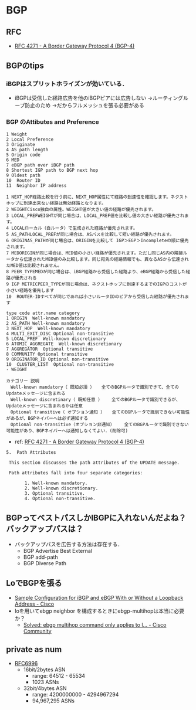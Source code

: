 # BGP

## RFC
- [RFC 4271 - A Border Gateway Protocol 4 (BGP-4)](https://tools.ietf.org/html/rfc4271)

## BGPのtips

### iBGPはスプリットホライズンが効いている．
- iBGPは受信した経路広告を他のiBGPピアには広告しない
  →ルーティングループ防止のため
  →だからフルメッシュを張る必要がある

### BGP のAttibutes and Preference
```
1 Weight
2 Local Preference
3 Originate
4 AS path length
5 Origin code
6 MED
7 eBGP path over iBGP path
8 Shortest IGP path to BGP next hop
9 Oldest path
10  Router ID
11  Neighbor IP address

1 NEXT_HOP経路比較を行う前に、NEXT_HOP属性にて経路の到達性を確認します。ネクストホップに到達出来ない経路は無効経路となります。
2 WEIGHTCisco独自の属性。WEIGHT値が大きい値の経路が優先されます。
3 LOCAL_PREFWEIGHTが同じ場合は、LOCAL_PREF値を比較し値の大きい経路が優先されます。
4 LOCALローカル（自ルータ）で生成された経路が優先されます。
5 AS_PATHLOCAL_PREFが同じ場合は、ASパスを比較して短い経路が優先されます。
6 ORIGINAS_PATHが同じ場合は、ORIGINを比較して IGP＞EGP＞Incompleteの順に優先されます。
7 MEDORIGINが同じ場合は、MED値の小さい経路が優先されます。ただし同じAS内の隣接ルータから伝達されたMED値のみ比較します。同じ宛先の経路情報でも、異なるASから伝達されたMED値は比較されません。
8 PEER_TYPEMEDが同じ場合は、iBGP経路から受信した経路より、eBGP経路から受信した経路が優先される
9 IGP METRICPEER_TYPEが同じ場合は、ネクストホップに到達するまでのIGPのコストが小さい経路を優先します
10  ROUTER-IDすべてが同じであれば小さいルータIDのピアから受信した経路が優先されます

type code attr.name category
1 ORIGIN  Well-known mandatory
2 AS_PATH Well-known mandatory
3 NEXT_HOP  Well-known mandatory
4 MULTI_EXIT_DISC Optional non-transitive
5 LOCAL_PREF  Well-known discretionary
6 ATOMIC_AGGREGATE  Well-known discretionary
7 AGGREGATOR  Optional transitive
8 COMMUNITY Optional transitive
9 ORIGINATOR_ID Optional non-transitive
10  CLUSTER_LIST  Optional non-transitive
- WEIGHT

カテゴリー 説明
　Well-known mandatory（ 既知必須 ） 　全てのBGPルータで識別できて、全てのUpdateメッセージに含まれる
　Well-known discretinary（ 既知任意 ）　 　全てのBGPルータで識別できるが、Updateメッセージに含まれるかは任意
　Optional transitive（ オプション通知 ） 　全てのBGPルータで識別できない可能性があるが、BGPネイバーへは必ず通知する
　Optional non-transitive（オプション非通知）  　全てのBGPルータで識別できない可能性があり、BGPネイバーへは通知しなくてよい．(削除可)
```
- ref: [RFC 4271 - A Border Gateway Protocol 4 (BGP-4)](https://tools.ietf.org/html/rfc4271)
```
5.  Path Attributes

 This section discusses the path attributes of the UPDATE message.

 Path attributes fall into four separate categories:

       1. Well-known mandatory.
       2. Well-known discretionary.
       3. Optional transitive.
       4. Optional non-transitive.
```

## BGPってベストパスしかIBGPに入れないんだよね？バックアップパスは？
- バックアップパスを広告する方法は存在する．
  - BGP Advertise Best External
  - BGP add-path
  - BGP Diverse Path

## LoでBGPを張る
- [Sample Configuration for iBGP and eBGP With or Without a Loopback Address - Cisco](https://webcache.googleusercontent.com/search?q=cache:Z0j64jPkSo8J:https://www.cisco.com/c/en/us/support/docs/ip/border-gateway-protocol-bgp/13751-23.html+&cd=11&hl=en&ct=clnk&gl=jp)
- loを用いてebgp neighbor を構成するときにebgp-multihopは本当に必要か？
  - [Solved: ebgp multihop command only applies to l... - Cisco Community](https://community.cisco.com/t5/routing/ebgp-multihop-command-only-applies-to-loopbacks/td-p/2030331)

## private as num
- [RFC6996](https://tools.ietf.org/html/rfc6996)
  - 16bit/2bytes ASN
    - range: 64512 - 65534
    - 1023 ASNs
  - 32bit/4bytes ASN
    - range: 4200000000 - 4294967294
    - 94,967,295 ASNs
